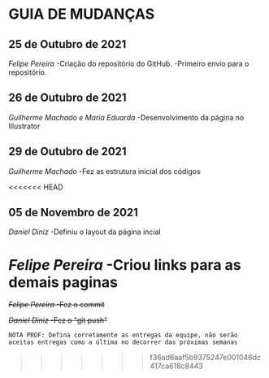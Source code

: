 # GUIA DE MUDANÇAS

## 25 de Outubro de 2021

_Felipe Pereira_
-Criação do repositório do GitHub.
-Primeiro envio para o repositório.

## 26 de Outubro de 2021

_Guilherme Machado e Maria Eduarda_
-Desenvolvimento da página no Illustrator

## 29 de Outubro de 2021

_Guilherme Machado_
-Fez as estrutura inicial dos códigos
 
<<<<<<< HEAD
## 05 de Novembro de 2021

_Daniel Diniz_
-Definiu o layout da página incial

_Felipe Pereira_
-Criou links para as demais paginas
=======
<strike> _Felipe Pereira_ </strike>
<strike> -Fez o commit </strike>

 <strike> _Daniel Diniz_ </strike>
 <strike> -Fez o "git push" </strike>

```text
NOTA PROF: Defina corretamente as entregas da equipe, não serão aceitas entregas como a última no decorrer das próximas semanas 
```
>>>>>>> f36ad6aaf5b9375247e001046dc417ca618c8443
